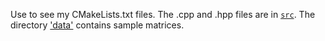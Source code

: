 Use to see my CMakeLists.txt files. The .cpp and .hpp files are in [`src`](src). The directory ['data'](data) contains sample matrices.